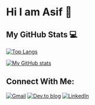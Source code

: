 # Hi I am Asif 👋


## My GitHub Stats 💻

[![Top Langs](https://github-readme-stats.vercel.app/api/top-langs/?username=Mdasiftalukdar&hide=java,html,css&theme=dracula)](https://github.com/anuraghazra/github-readme-stats)

[![My GitHub stats](https://github-readme-stats.vercel.app/api?username=Mdasiftalukdar&theme=dracula)](https://github.com/anuraghazra/github-readme-stats)



[website]: https://Mdasiftalukdar.github.io/
[LinkedIn]: https://www.linkedin.com/in/md-asif-talukdar-20a849206/
[email]: mailto:md.asiftalukdar@g.bracu.ac.bd

## Connect With Me:

[![Gmail](https://img.shields.io/badge/Gmail-D14836?style=for-the-badge&logo=gmail&logoColor=white)][email]
[![Dev.to blog](https://img.shields.io/badge/dev.to-0A0A0A?style=for-the-badge&logo=dev.to&logoColor=white)][website]
[![LinkedIn](https://img.shields.io/badge/linkedin-%230077B5.svg?style=for-the-badge&logo=linkedin&logoColor=white)][LinkedIn]






<!--

[![Stack Overflow](https://img.shields.io/badge/-Stackoverflow-FE7A16?style=for-the-badge&logo=stack-overflow&logoColor=white)][Stack-Overflow]

**Mdasiftalukdar/Mdasiftalukdar** is a ✨ _special_ ✨ repository because its `README.md` (this file) appears on your GitHub profile.

Here are some ideas to get you started:

- 🔭 I’m currently working on ...
- 🌱 I’m currently learning ...
- 👯 I’m looking to collaborate on ...
- 🤔 I’m looking for help with ...
- 💬 Ask me about ...
- 📫 How to reach me: ...
- 😄 Pronouns: ...
- ⚡ Fun fact: ...
-->
